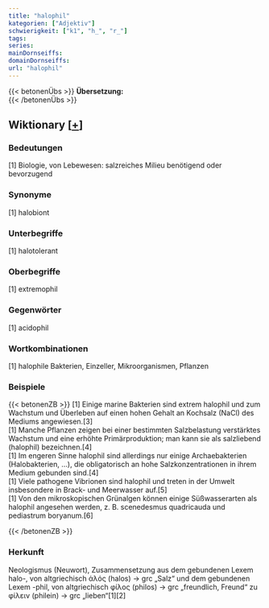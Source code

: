 ```yaml
---
title: "halophil"
kategorien: ["Adjektiv"]
schwierigkeit: ["k1", "h_", "r_"]
tags:
series:
mainDornseiffs:
domainDornseiffs:
url: "halophil"
---
```


{{< betonenÜbs >}}
**Übersetzung:**  
{{< /betonenÜbs >}}

## Wiktionary [[+](https://de.wiktionary.org/wiki/halophil)]

### Bedeutungen
[1] Biologie, von Lebewesen: salzreiches Milieu benötigend oder bevorzugend  

### Synonyme
[1] halobiont  

### Unterbegriffe
[1] halotolerant  

### Oberbegriffe
[1] extremophil  

### Gegenwörter
[1] acidophil  

### Wortkombinationen
[1] halophile Bakterien, Einzeller, Mikroorganismen, Pflanzen  

### Beispiele
{{< betonenZB >}}
[1] Einige marine Bakterien sind extrem halophil und zum Wachstum und Überleben auf einen hohen Gehalt an Kochsalz (NaCl) des Mediums angewiesen.[3]  
[1] Manche Pflanzen zeigen bei einer bestimmten Salzbelastung verstärktes Wachstum und eine erhöhte Primärproduktion; man kann sie als salzliebend (halophil) bezeichnen.[4]  
[1] Im engeren Sinne halophil sind allerdings nur einige Archaebakterien (Halobakterien, …), die obligatorisch an hohe Salzkonzentrationen in ihrem Medium gebunden sind.[4]  
[1] Viele pathogene Vibrionen sind halophil und treten in der Umwelt insbesondere in Brack- und Meerwasser auf.[5]  
[1] Von den mikroskopischen Grünalgen können einige Süßwasserarten als halophil angesehen werden, z. B. scenedesmus quadricauda und pediastrum boryanum.[6]  

{{< /betonenZB >}}
### Herkunft
Neologismus (Neuwort), Zusammensetzung aus dem gebundenen Lexem halo-, von altgriechisch ἁλός (halos) → grc „Salz“ und dem gebundenen Lexem -phil, von altgriechisch φίλος (philos) → grc „freundlich, Freund“ zu φίλειν (philein) → grc „lieben“[1][2]  


